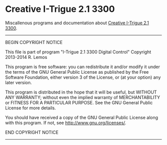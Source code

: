 Creative I-Trigue 2.1 3300
==========================

Miscallenous programs and documentation about [Creative I-Trigue 2.1 3300][1].

  [1]: http://support.creative.com/Products/ProductDetails.aspx?prodID=139

--------------------------------------------------------------------------------
  BEGIN COPYRIGHT NOTICE
  
  This file is part of program "I-Trigue 2.1 3300 Digital Control"
  Copyright 2013-2014  R. Lemos
  
  This program is free software: you can redistribute it and/or modify
  it under the terms of the GNU General Public License as published by
  the Free Software Foundation, either version 3 of the License, or
  (at your option) any later version.
  
  This program is distributed in the hope that it will be useful,
  but WITHOUT ANY WARRANTY; without even the implied warranty of
  MERCHANTABILITY or FITNESS FOR A PARTICULAR PURPOSE.  See the
  GNU General Public License for more details.
  
  You should have received a copy of the GNU General Public License
  along with this program.  If not, see <http://www.gnu.org/licenses/>.
  
  END COPYRIGHT NOTICE

--------------------------------------------------------------------------------
